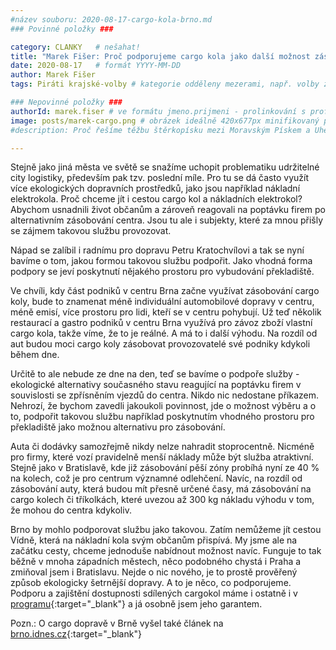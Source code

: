 ```yaml
---
#název souboru: 2020-08-17-cargo-kola-brno.md
### Povinné položky ###

category: CLANKY   # nešahat!
title: "Marek Fišer: Proč podporujeme cargo kola jako další možnost zásobování?"
date: 2020-08-17   # formát YYYY-MM-DD
author: Marek Fišer
tags: Piráti krajské-volby # kategorie odděleny mezerami, např. volby zemědělství životní-prostředí piráti (viz https://jihomoravsky.pirati.cz/tags/)

### Nepovinné položky ###
authorId: marek.fiser # ve formátu jmeno.prijmeni - prolinkování s profilem přes uid
image: posts/marek-cargo.png # obrázek ideálně 420x677px minifikovaný přes https://tinypng.com/
#description: Proč řešíme těžbu štěrkopísku mezi Moravským Pískem a Uherským Ostrohem? Podrobné info o celé kauze.

---
```


Stejně jako jiná města ve světě se snažíme uchopit problematiku udržitelné city logistiky, především pak tzv. poslední míle. Pro tu se dá často využít více ekologických dopravních prostředků, jako jsou například nákladní elektrokola.  Proč chceme jít i cestou cargo kol a nákladních elektrokol? Abychom usnadnili život občanům a zároveň reagovali na poptávku firem po alternativním zásobování centra. Jsou tu ale i subjekty, které za mnou přišly se zájmem takovou službu provozovat. 

Nápad se zalíbil i radnímu pro dopravu Petru Kratochvílovi a tak se nyní bavíme o tom, jakou formou takovou službu podpořit. Jako vhodná forma podpory se jeví poskytnutí nějakého prostoru pro vybudování překladiště. 

Ve chvíli, kdy část podniků v centru Brna začne využívat zásobování cargo koly, bude to znamenat méně individuální automobilové dopravy v centru, méně emisí, více prostoru pro lidi, kteří se v centru pohybují. Už teď několik restaurací a gastro podniků v centru Brna využívá pro závoz zboží vlastní cargo kola, takže víme, že to je reálné. A má to i další výhodu. Na rozdíl od aut budou moci cargo koly zásobovat provozovatelé své podniky kdykoli během dne.

Určitě to ale nebude ze dne na den, teď se bavíme o podpoře služby - ekologické alternativy současného stavu reagující na poptávku firem v souvislosti se zpřísněním vjezdů do centra.  Nikdo nic nedostane příkazem. Nehrozí, že bychom zavedli jakoukoli povinnost, jde o možnost výběru a o to, podpořit takovou službu například poskytnutím vhodného prostoru pro překladiště jako možnou alternativu pro zásobování.

Auta či dodávky samozřejmě nikdy nelze nahradit stoprocentně. Nicméně pro firmy, které vozí pravidelně menší náklady může být služba atraktivní. Stejně jako v Bratislavě, kde již zásobování pěší zóny probíhá nyní ze 40 % na kolech, což je pro centrum významné odlehčení. Navíc, na rozdíl od zásobování auty, která budou mít přesně určené časy, má zásobování na cargo kolech či tříkolkách, které uvezou až 300 kg nákladu výhodu v tom, že mohou do centra kdykoliv.

Brno by mohlo podporovat službu jako takovou. Zatím nemůžeme jít cestou Vídně, která na nákladní kola svým občanům přispívá. My jsme ale na začátku cesty, chceme jednoduše nabídnout možnost navíc. Funguje to tak běžně v mnoha západních městech, něco podobného chystá i Praha a zmiňoval jsem i Bratislavu. Nejde o nic nového, je to prostě prověřený způsob ekologicky šetrnější dopravy. A to je něco, co podporujeme. Podporu a zajištění dostupnosti sdílených cargokol máme i ostatně i v [programu](https://a.pirati.cz/jihomoravsky/pdf/brno-program.pdf){:target="_blank"} a já osobně jsem jeho garantem.

Pozn.: O cargo dopravě v Brně vyšel také článek na [brno.idnes.cz](https://www.idnes.cz/brno/zpravy/zasobovani-zbozi-kolo-centrum-brno.A200818_565564_brno-zpravy_mos1){:target="_blank"}
